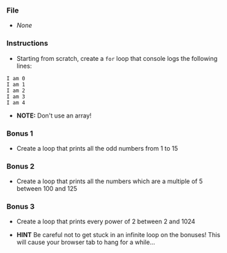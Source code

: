 ### File

- _None_

### Instructions

- Starting from scratch, create a `for` loop that console logs the following lines:

```
I am 0
I am 1
I am 2
I am 3
I am 4
```

- **NOTE:** Don't use an array!

### Bonus 1

- Create a loop that prints all the odd numbers from 1 to 15

### Bonus 2

- Create a loop that prints all the numbers which are a multiple of 5 between 100 and 125

### Bonus 3

- Create a loop that prints every power of 2 between 2 and 1024

- **HINT** Be careful not to get stuck in an infinite loop on the bonuses! This will cause your browser tab to hang for a while...

